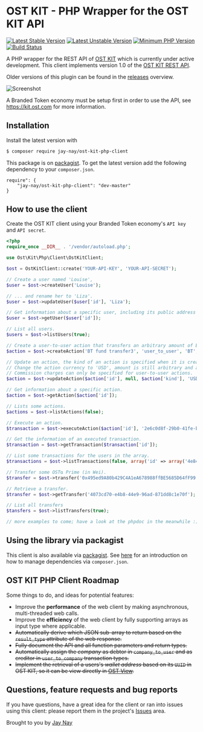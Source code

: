 # OST KIT - PHP Wrapper for the OST KIT API

[![Latest Stable Version](https://img.shields.io/packagist/v/jay-nay/ost-kit-php-client.svg)](https://packagist.org/packages/jay-nay/ost-kit-php-client#v0.9.2)
[![Latest Unstable Version](https://img.shields.io/packagist/vpre/jay-nay/ost-kit-php-client.svg)](https://packagist.org/packages/jay-nay/ost-kit-php-client#dev-master)
[![Minimum PHP Version](https://img.shields.io/badge/php-%3E%3D%205.6-8892BF.svg?style=flat-square)](https://php.net/)
[![Build Status](https://travis-ci.org/realJayNay/ost-kit-php-client.svg?branch=master)](https://travis-ci.org/realJayNay/ost-kit-php-client)
	
A PHP wrapper for the REST API of [OST KIT](https://kit.ost.com) which is currently under active development. This client implements version 1.0 of the [OST KIT REST API](https://dev.ost.com).

Older versions of this plugin can be found in the [releases](https://github.com/realJayNay/ost-kit-php-client/releases) overview.

![Screenshot](ostkit.png)

A Branded Token economy must be setup first in order to use the API, see https://kit.ost.com for more information.

## Installation

Install the latest version with

```bash
$ composer require jay-nay/ost-kit-php-client
```

This package is on [packagist](https://packagist.org/packages/jay-nay/ost-kit-php-client). 
To get the latest version add the following dependency to your ```composer.json```.

```
require": {
    "jay-nay/ost-kit-php-client": "dev-master"
}
```

## How to use the client

Create the OST KIT client using your Branded Token economy's `API key` and `API secret`.
```php
<?php
require_once __DIR__ . '/vendor/autoload.php';

use Ost\Kit\Php\Client\OstKitClient;

$ost = OstKitClient::create('YOUR-API-KEY', 'YOUR-API-SECRET');

// Create a user named 'Louise',
$user = $ost->createUser('Louise');

// ... and rename her to 'Liza'.
$user = $ost->updateUser($user['id'], 'Liza');

// Get information about a specific user, including its public address and token balance.
$user = $ost->getUser($user['id']);

// List all users.
$users = $ost->listUsers(true);

// Create a user-to-user action that transfers an arbitrary amount of Branded Tokens to a user.
$action = $ost->createAction('BT fund transfer3', 'user_to_user', 'BT', null, 0.0);

// Update an action, the kind of an action is specified when it is created an cannot change.
// Change the action currency to 'USD', amount is still arbitrary and a commission of 1.5 percent will be charged.
// Commission charges can only be specified for user-to-user actions.
$action = $ost->updateAction($action['id'], null, $action['kind'], 'USD', null, 1.5);

// Get information about a specific action.
$action = $ost->getAction($action['id']);

// Lists some actions.
$actions = $ost->listActions(false);

// Execute an action.
$transaction = $ost->executeAction($action['id'], '2e6c0d8f-29b0-41fe-b7c0-83d9eb043fe1', '6c17aca7-9911-4dc0-8aa6-30dedae4d73d', 1);

// Get the information of an executed transaction.
$transaction = $ost->getTransaction($transaction['id']);

// List some transactions for the users in the array.
$transactions = $ost->listTransactions(false, array('id' => array('4e84c205-7da4-4547-b400-fa40e979227b')));

// Transfer some OST⍺ Prime (in Wei).
$transfer = $ost->transfer('0x495ed9A80b429C4A1eA678988ffBE5685D64fF99', 1);

// Retrieve a transfer.
$transfer = $ost->getTransfer('4073cd70-e4b8-44e9-96ad-871dd8c1e70f');

// List all transfers
$tansfers = $ost->listTransfers(true);

// more examples to come; have a look at the phpdoc in the meanwhile :)
```

## Using the library via packagist

This client is also available via [packagist](https://packagist.org/packages/jay-nay/ost-kit-php-client). 
See [here](https://getcomposer.org/doc/00-intro.md) for an introduction on how to manage dependencies via ```composer.json```.

## OST KIT PHP Client Roadmap

Some things to do, and ideas for potential features:

* Improve the **performance** of the web client by making asynchronous, multi-threaded web calls.
* Improve the **efficiency** of the web client by fully supporting arrays as input type where applicable.
* ~~Automatically derive which JSON sub-array to return based on the `result_type` attribute of the web response.~~
* ~~Fully document the API and all function parameters and return types.~~
* ~~Automatically assign the _company_ as debtor in `company_to_user` and as creditor in `user_to_company` transaction types.~~
* ~~Implement the retrieval of a users's _wallet address_ based on its `UUID` in OST KIT, so it can be view directly in [OST View](https://view.ost.com).~~

## Questions, feature requests and bug reports
If you have questions, have a great idea for the client or ran into issues using this client: please report them in the project's [Issues](https://github.com/realJayNay/ost-kit-php-client/issues) area.  

Brought to you by [Jay Nay](https://github.com/realJayNay)






